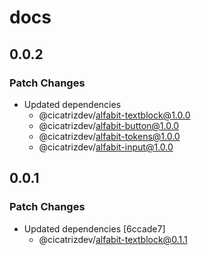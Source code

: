 # docs

## 0.0.2

### Patch Changes

- Updated dependencies
  - @cicatrizdev/alfabit-textblock@1.0.0
  - @cicatrizdev/alfabit-button@1.0.0
  - @cicatrizdev/alfabit-tokens@1.0.0
  - @cicatrizdev/alfabit-input@1.0.0

## 0.0.1

### Patch Changes

- Updated dependencies [6ccade7]
  - @cicatrizdev/alfabit-textblock@0.1.1
